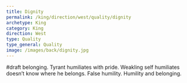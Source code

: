 ```yaml
---
title: Dignity
permalink: /king/direction/west/quality/dignity
archetype: King
category: King
direction: West
type: Quality
type_general: Quality
image: /images/back/dignity.jpg
---
```

#draft belonging. Tyrant humiliates with pride. Weakling self humiliates doesn’t know where he belongs. False humility. Humility and belonging. 
